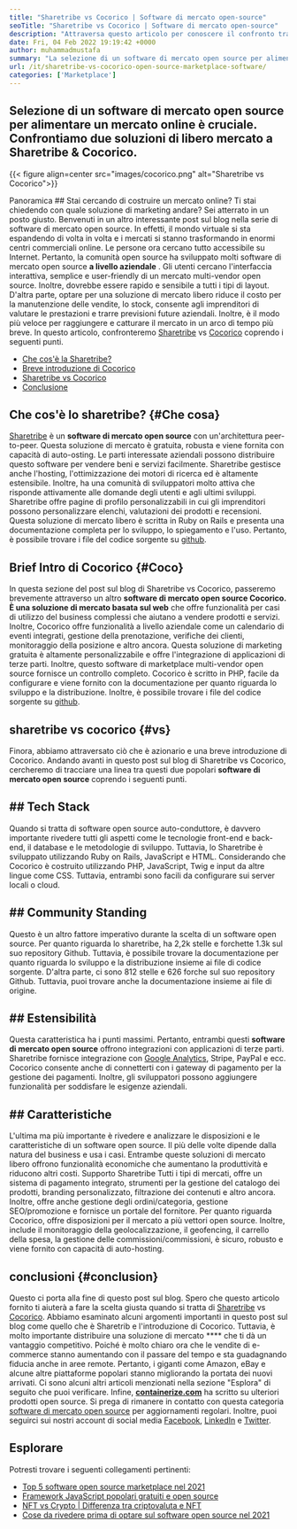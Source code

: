```yaml
---
title: "Sharetribe vs Cocorico | Software di mercato open-source" 
seoTitle: "Sharetribe vs Cocorico | Software di mercato open-source" 
description: "Attraversa questo articolo per conoscere il confronto tra ShareTribe vs Cocorico. Installa una soluzione di mercato open source per coltivare vendite e mercato." 
date: Fri, 04 Feb 2022 19:19:42 +0000
author: muhammadmustafa
summary: "La selezione di un software di mercato open source per alimentare un mercato online è cruciale. Confrontiamo due soluzioni di libero mercato a Sharetribe & amp; Cocorico." 
url: /it/sharetribe-vs-cocorico-open-source-marketplace-software/
categories: ['Marketplace']
---
```


## Selezione di un software di mercato open source per alimentare un mercato online è cruciale. Confrontiamo due soluzioni di libero mercato a Sharetribe & Cocorico.

{{< figure align=center src="images/cocorico.png" alt="Sharetribe vs Cocorico">}}


Panoramica ## 
Stai cercando di costruire un mercato online? Ti stai chiedendo con quale soluzione di marketing andare? Sei atterrato in un posto giusto. Benvenuti in un altro interessante post sul blog nella serie di software di mercato open source. In effetti, il mondo virtuale si sta espandendo di volta in volta e i mercati si stanno trasformando in enormi centri commerciali online. Le persone ora cercano tutto accessibile su Internet. Pertanto, la comunità open source ha sviluppato molti software di mercato open source  **a livello aziendale** .
Gli utenti cercano l'interfaccia interattiva, semplice e user-friendly di un mercato multi-vendor open source. Inoltre, dovrebbe essere rapido e sensibile a tutti i tipi di layout. D'altra parte, optare per una soluzione di mercato libero riduce il costo per la manutenzione delle vendite, lo stock, consente agli imprenditori di valutare le prestazioni e trarre previsioni future aziendali. Inoltre, è il modo più veloce per raggiungere e catturare il mercato in un arco di tempo più breve. In questo articolo, confronteremo [Sharetribe][1] vs [Cocorico][2] coprendo i seguenti punti.
  * [Che cos'è la Sharetribe?][3]
  * [Breve introduzione di Cocorico][4]
  * [Sharetribe vs Cocorico][5]
  * [Conclusione][6]

## Che cos'è lo sharetribe?   {#Che cosa}
[Sharetribe][1] è un  **software di mercato open source**  con un'architettura peer-to-peer. Questa soluzione di mercato è gratuita, robusta e viene fornita con capacità di auto-osting. Le parti interessate aziendali possono distribuire questo software per vendere beni e servizi facilmente. Sharetribe gestisce anche l'hosting, l'ottimizzazione dei motori di ricerca ed è altamente estensibile. Inoltre, ha una comunità di sviluppatori molto attiva che risponde attivamente alle domande degli utenti e agli ultimi sviluppi. Sharetribe offre pagine di profilo personalizzabili in cui gli imprenditori possono personalizzare elenchi, valutazioni dei prodotti e recensioni. Questa soluzione di mercato libero è scritta in Ruby on Rails e presenta una documentazione completa per lo sviluppo, lo spiegamento e l'uso. Pertanto, è possibile trovare i file del codice sorgente su [github][7].

## Brief Intro di Cocorico   {#Coco}
In questa sezione del post sul blog di Sharetribe vs Cocorico, passeremo brevemente attraverso un altro **software di mercato open source  **Cocorico. È una soluzione di mercato**   basata sul web** che offre funzionalità per casi di utilizzo del business complessi che aiutano a vendere prodotti e servizi. Inoltre, Cocorico offre funzionalità a livello aziendale come un calendario di eventi integrati, gestione della prenotazione, verifiche dei clienti, monitoraggio della posizione e altro ancora. Questa soluzione di marketing gratuita è altamente personalizzabile e offre l'integrazione di applicazioni di terze parti. Inoltre, questo software di marketplace multi-vendor open source fornisce un controllo completo. Cocorico è scritto in PHP, facile da configurare e viene fornito con la documentazione per quanto riguarda lo sviluppo e la distribuzione. Inoltre, è possibile trovare i file del codice sorgente su [github][8].

## sharetribe vs cocorico   {#vs}
Finora, abbiamo attraversato ciò che è azionario e una breve introduzione di Cocorico. Andando avanti in questo post sul blog di Sharetribe vs Cocorico, cercheremo di tracciare una linea tra questi due popolari  **software di mercato open source**  coprendo i seguenti punti.

## ## Tech Stack
Quando si tratta di software open source auto-conduttore, è davvero importante rivedere tutti gli aspetti come le tecnologie front-end e back-end, il database e le metodologie di sviluppo. Tuttavia, lo Sharetribe è sviluppato utilizzando Ruby on Rails, JavaScript e HTML. Considerando che Cocorico è costruito utilizzando PHP, JavaScript, Twig e input da altre lingue come CSS. Tuttavia, entrambi sono facili da configurare sui server locali o cloud.

## ##  **Community Standing** 
Questo è un altro fattore imperativo durante la scelta di un software open source. Per quanto riguarda lo sharetribe, ha 2,2k stelle e forchette 1.3k sul suo repository Github. Tuttavia, è possibile trovare la documentazione per quanto riguarda lo sviluppo e la distribuzione insieme ai file di codice sorgente. D'altra parte, ci sono 812 stelle e 626 forche sul suo repository Github. Tuttavia, puoi trovare anche la documentazione insieme ai file di origine.

## ## **Estensibilità**
Questa caratteristica ha i punti massimi. Pertanto, entrambi questi  **software di mercato open source**  offrono integrazioni con applicazioni di terze parti. Sharetribe fornisce integrazione con [Google Analytics][9], Stripe, PayPal e ecc. Cocorico consente anche di connetterti con i gateway di pagamento per la gestione dei pagamenti. Inoltre, gli sviluppatori possono aggiungere funzionalità per soddisfare le esigenze aziendali.

## ## Caratteristiche
L'ultima ma più importante è rivedere e analizzare le disposizioni e le caratteristiche di un software open source. Il più delle volte dipende dalla natura del business e usa i casi. Entrambe queste soluzioni di mercato libero offrono funzionalità economiche che aumentano la produttività e riducono altri costi. Supporto Sharetribe Tutti i tipi di mercati, offre un sistema di pagamento integrato, strumenti per la gestione del catalogo dei prodotti, branding personalizzato, filtrazione dei contenuti e altro ancora. Inoltre, offre anche gestione degli ordini/categoria, gestione SEO/promozione e fornisce un portale del fornitore.
Per quanto riguarda Cocorico, offre disposizioni per il mercato a più vettori open source. Inoltre, include il monitoraggio della geolocalizzazione, il geofencing, il carrello della spesa, la gestione delle commissioni/commissioni, è sicuro, robusto e viene fornito con capacità di auto-hosting.

## conclusioni   {#conclusion}
Questo ci porta alla fine di questo post sul blog. Spero che questo articolo fornito ti aiuterà a fare la scelta giusta quando si tratta di [Sharetribe][1] vs [Cocorico][2]. Abbiamo esaminato alcuni argomenti importanti in questo post sul blog come quello che è Sharetrib e l'introduzione di Cocorico. Tuttavia, è molto importante distribuire una soluzione di mercato **** che ti dà un vantaggio competitivo. Poiché è molto chiaro ora che le vendite di e-commerce stanno aumentando con il passare del tempo e sta guadagnando fiducia anche in aree remote. Pertanto, i giganti come Amazon, eBay e alcune altre piattaforme popolari stanno migliorando la portata dei nuovi arrivati. Ci sono alcuni altri articoli menzionati nella sezione "Esplora" di seguito che puoi verificare.
Infine,  **[containerize.com][10]**  ha scritto su ulteriori prodotti open source. Si prega di rimanere in contatto con questa categoria [software di mercato open source][11] per aggiornamenti regolari. Inoltre, puoi seguirci sui nostri account di social media [Facebook][12], [LinkedIn][13] e [Twitter][14].

## Esplorare
Potresti trovare i seguenti collegamenti pertinenti:
  * [Top 5 software open source marketplace nel 2021][15]
  * [Framework JavaScript popolari gratuiti e open source][16]
  * [NFT vs Crypto | Differenza tra criptovaluta e NFT][17]
  * [Cose da rivedere prima di optare sul software open source nel 2021][18]

  
[1]: https://products.containerize.com/marketplace/sharetribe/
[2]: https://products.containerize.com/marketplace/cocorico/
[3]: #what
[4]: #coco
[5]: #vs
[6]: #Conclusion
[7]: https://github.com/sharetribe/sharetribe
[8]: https://github.com/Cocolabs-SAS/cocorico
[9]: https://analytics.google.com
[10]: https://www.containerize.com/
[11]: https://products.containerize.com/marketplace/
[12]: https://web.facebook.com/containerize
[13]: https://www.linkedin.com/company/containerize/
[14]: https://twitter.com/containerize_co
[15]: https://blog.containerize.com/marketplace/top-5-open-source-marketplace-software-in-2021/
[16]: https://blog.containerize.com/software-development/free-open-source-popular-javascript-frameworks/
[17]: https://blog.containerize.com/blockchain-platforms/nft-vs-crypto-difference-between-cryptocurrency-nft/
[18]: https://blog.containerize.com/cmdb-software/things-to-review-before-opting-open-source-software-in-2021/
